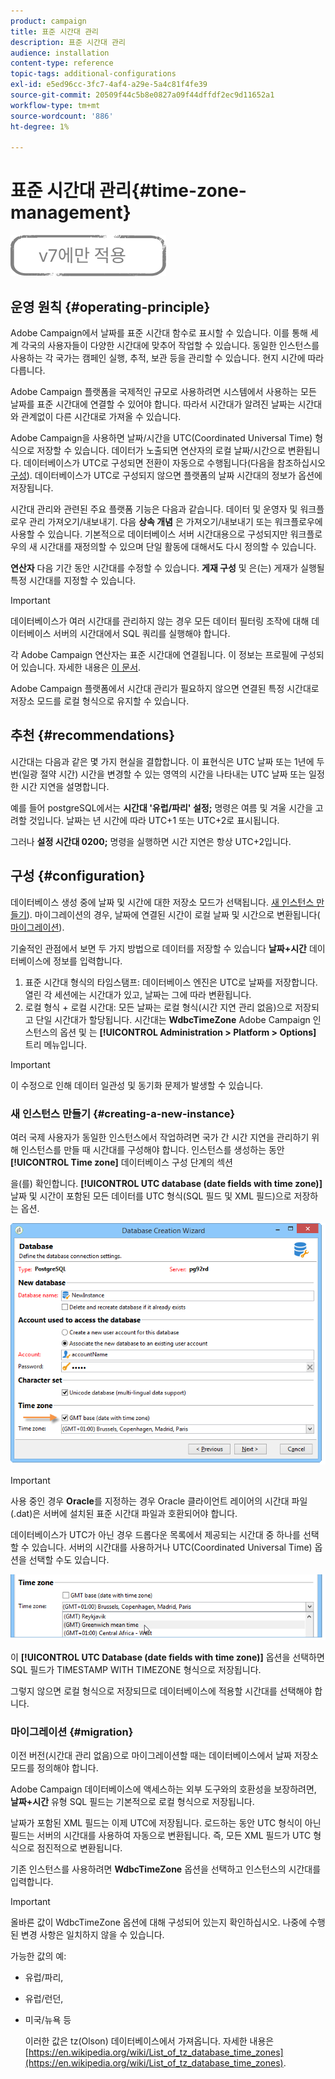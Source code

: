 ```yaml
---
product: campaign
title: 표준 시간대 관리
description: 표준 시간대 관리
audience: installation
content-type: reference
topic-tags: additional-configurations
exl-id: e5ed96cc-3fc7-4af4-a29e-5a4c81f4fe39
source-git-commit: 20509f44c5b8e0827a09f44dffdf2ec9d11652a1
workflow-type: tm+mt
source-wordcount: '886'
ht-degree: 1%

---
```


# 표준 시간대 관리{#time-zone-management}

![](../../assets/v7-only.svg)

## 운영 원칙 {#operating-principle}

Adobe Campaign에서 날짜를 표준 시간대 함수로 표시할 수 있습니다. 이를 통해 세계 각국의 사용자들이 다양한 시간대에 맞추어 작업할 수 있습니다. 동일한 인스턴스를 사용하는 각 국가는 캠페인 실행, 추적, 보관 등을 관리할 수 있습니다. 현지 시간에 따라 다릅니다.

Adobe Campaign 플랫폼을 국제적인 규모로 사용하려면 시스템에서 사용하는 모든 날짜를 표준 시간대에 연결할 수 있어야 합니다. 따라서 시간대가 알려진 날짜는 시간대와 관계없이 다른 시간대로 가져올 수 있습니다.

Adobe Campaign을 사용하면 날짜/시간을 UTC(Coordinated Universal Time) 형식으로 저장할 수 있습니다. 데이터가 노출되면 연산자의 로컬 날짜/시간으로 변환됩니다. 데이터베이스가 UTC로 구성되면 전환이 자동으로 수행됩니다(다음을 참조하십시오 [구성](#configuration)). 데이터베이스가 UTC로 구성되지 않으면 플랫폼의 날짜 시간대의 정보가 옵션에 저장됩니다.

시간대 관리와 관련된 주요 플랫폼 기능은 다음과 같습니다. 데이터 및 운영자 및 워크플로우 관리 가져오기/내보내기. 다음 **상속 개념** 은 가져오기/내보내기 또는 워크플로우에 사용할 수 있습니다. 기본적으로 데이터베이스 서버 시간대용으로 구성되지만 워크플로우의 새 시간대를 재정의할 수 있으며 단일 활동에 대해서도 다시 정의할 수 있습니다.

**연산자** 다음 기간 동안 시간대를 수정할 수 있습니다. **게재 구성** 및 은(는) 게재가 실행될 특정 시간대를 지정할 수 있습니다.

>[!IMPORTANT]
>
>데이터베이스가 여러 시간대를 관리하지 않는 경우 모든 데이터 필터링 조작에 대해 데이터베이스 서버의 시간대에서 SQL 쿼리를 실행해야 합니다.

각 Adobe Campaign 연산자는 표준 시간대에 연결됩니다. 이 정보는 프로필에 구성되어 있습니다. 자세한 내용은 [이 문서](../../platform/using/access-management.md).

Adobe Campaign 플랫폼에서 시간대 관리가 필요하지 않으면 연결된 특정 시간대로 저장소 모드를 로컬 형식으로 유지할 수 있습니다.

## 추천 {#recommendations}

시간대는 다음과 같은 몇 가지 현실을 결합합니다. 이 표현식은 UTC 날짜 또는 1년에 두 번(일광 절약 시간) 시간을 변경할 수 있는 영역의 시간을 나타내는 UTC 날짜 또는 일정한 시간 지연을 설명합니다.

예를 들어 postgreSQL에서는 **시간대 &#39;유럽/파리&#39; 설정;** 명령은 여름 및 겨울 시간을 고려할 것입니다. 날짜는 년 시간에 따라 UTC+1 또는 UTC+2로 표시됩니다.

그러나 **설정 시간대 0200;** 명령을 실행하면 시간 지연은 항상 UTC+2입니다.

## 구성 {#configuration}

데이터베이스 생성 중에 날짜 및 시간에 대한 저장소 모드가 선택됩니다. [새 인스턴스 만들기](#creating-a-new-instance)). 마이그레이션의 경우, 날짜에 연결된 시간이 로컬 날짜 및 시간으로 변환됩니다( [마이그레이션](#migration)).

기술적인 관점에서 보면 두 가지 방법으로 데이터를 저장할 수 있습니다 **날짜+시간** 데이터베이스에 정보를 입력합니다.

1. 표준 시간대 형식의 타임스탬프: 데이터베이스 엔진은 UTC로 날짜를 저장합니다. 열린 각 세션에는 시간대가 있고, 날짜는 그에 따라 변환됩니다.
1. 로컬 형식 + 로컬 시간대: 모든 날짜는 로컬 형식(시간 지연 관리 없음)으로 저장되고 단일 시간대가 할당됩니다. 시간대는 **WdbcTimeZone** Adobe Campaign 인스턴스의 옵션 및 는 **[!UICONTROL Administration > Platform > Options]** 트리 메뉴입니다.

>[!IMPORTANT]
>
>이 수정으로 인해 데이터 일관성 및 동기화 문제가 발생할 수 있습니다.

### 새 인스턴스 만들기 {#creating-a-new-instance}

여러 국제 사용자가 동일한 인스턴스에서 작업하려면 국가 간 시간 지연을 관리하기 위해 인스턴스를 만들 때 시간대를 구성해야 합니다. 인스턴스를 생성하는 동안 **[!UICONTROL Time zone]** 데이터베이스 구성 단계의 섹션

을(를) 확인합니다. **[!UICONTROL UTC database (date fields with time zone)]** 날짜 및 시간이 포함된 모든 데이터를 UTC 형식(SQL 필드 및 XML 필드)으로 저장하는 옵션.

![](assets/install_wz_select_utc_option.png)

>[!IMPORTANT]
>
>사용 중인 경우 **Oracle**&#x200B;를 지정하는 경우 Oracle 클라이언트 레이어의 시간대 파일(.dat)은 서버에 설치된 표준 시간대 파일과 호환되어야 합니다.

데이터베이스가 UTC가 아닌 경우 드롭다운 목록에서 제공되는 시간대 중 하나를 선택할 수 있습니다. 서버의 시간대를 사용하거나 UTC(Coordinated Universal Time) 옵션을 선택할 수도 있습니다.

![](assets/install_wz_unselect_utc_option.png)

이 **[!UICONTROL UTC Database (date fields with time zone)]** 옵션을 선택하면 SQL 필드가 TIMESTAMP WITH TIMEZONE 형식으로 저장됩니다.

그렇지 않으면 로컬 형식으로 저장되므로 데이터베이스에 적용할 시간대를 선택해야 합니다.

### 마이그레이션 {#migration}

이전 버전(시간대 관리 없음)으로 마이그레이션할 때는 데이터베이스에서 날짜 저장소 모드를 정의해야 합니다.

Adobe Campaign 데이터베이스에 액세스하는 외부 도구와의 호환성을 보장하려면, **날짜+시간** 유형 SQL 필드는 기본적으로 로컬 형식으로 저장됩니다.

날짜가 포함된 XML 필드는 이제 UTC에 저장됩니다. 로드하는 동안 UTC 형식이 아닌 필드는 서버의 시간대를 사용하여 자동으로 변환됩니다. 즉, 모든 XML 필드가 UTC 형식으로 점진적으로 변환됩니다.

기존 인스턴스를 사용하려면 **WdbcTimeZone** 옵션을 선택하고 인스턴스의 시간대를 입력합니다.

>[!IMPORTANT]
>
>올바른 값이 WdbcTimeZone 옵션에 대해 구성되어 있는지 확인하십시오. 나중에 수행된 변경 사항은 일치하지 않을 수 있습니다.

가능한 값의 예:

* 유럽/파리,
* 유럽/런던,
* 미국/뉴욕 등

   이러한 값은 tz(Olson) 데이터베이스에서 가져옵니다. 자세한 내용은 [https://en.wikipedia.org/wiki/List_of_tz_database_time_zones](https://en.wikipedia.org/wiki/List_of_tz_database_time_zones).
